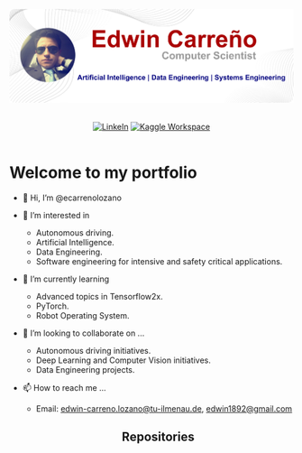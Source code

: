 <!---
ecarrenolozano/ecarrenolozano is a ✨ special ✨ repository because its `README.md` (this file) appears on your GitHub profile.
You can click the Preview link to take a look at your changes.
--->


<div align="center">
  <p>
    <a align="center" href="https://github.com/ecarrenolozano" target="_blank">
      <img width="750" src="https://github.com/ecarrenolozano/ecarrenolozano/blob/main/github_frame_3.png"></a>
  </p>
  
   <br>
  <div>
     <a href="https://www.linkedin.com/in/egcarren/"><img src="https://img.shields.io/badge/LinkedIn-0077B5?style=for-the-badge&logo=linkedin&logoColor=white" alt="LinkeIn"></a>
    <a href="https://www.kaggle.com/egcarren"><img src="https://img.shields.io/badge/Kaggle-20BEFF?style=for-the-badge&logo=Kaggle&logoColor=white" alt="Kaggle Workspace"></a>
  </div>  
  <br>  
</div>

# Welcome to my portfolio
- 👋 Hi, I’m @ecarrenolozano
- 👀 I’m interested in 
  * Autonomous driving.
  * Artificial Intelligence.
  * Data Engineering.
  * Software engineering for intensive and safety critical applications.
- 🌱 I’m currently learning
  * Advanced topics in Tensorflow2x.
  * PyTorch.
  * Robot Operating System.
- 💞️ I’m looking to collaborate on ...
  * Autonomous driving initiatives.
  * Deep Learning and Computer Vision initiatives.
  * Data Engineering projects.
- 📫 How to reach me ...
  * Email: edwin-carreno.lozano@tu-ilmenau.de, edwin1892@gmail.com

  ## <div align="center">Repositories</div>
